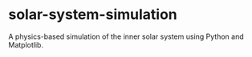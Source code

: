 # solar-system-simulation
A physics-based simulation of the inner solar system using Python and Matplotlib.
